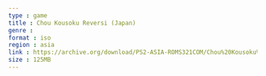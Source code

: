 ```yaml
---
type : game
title : Chou Kousoku Reversi (Japan)
genre : 
format : iso
region : asia
link : https://archive.org/download/PS2-ASIA-ROMS321COM/Chou%20Kousoku%20Reversi%20%28Japan%29.7z
size : 125MB
---
```

